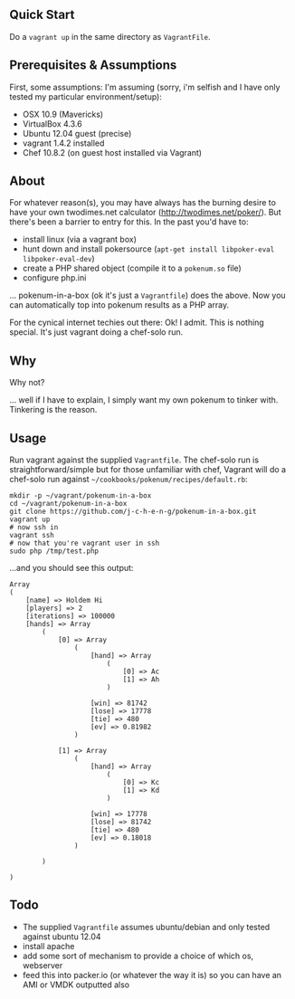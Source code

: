 ## Quick Start 

Do a `vagrant up` in the same directory as `VagrantFile`.


## Prerequisites & Assumptions

First, some assumptions: I'm assuming (sorry, i'm selfish and I have only tested my particular environment/setup): 

* OSX 10.9 (Mavericks)
* VirtualBox 4.3.6
* Ubuntu 12.04 guest (precise)
* vagrant 1.4.2 installed 
* Chef 10.8.2 (on guest host installed via Vagrant)

## About

For whatever reason(s), you may have always has the burning desire to have your own twodimes.net calculator (http://twodimes.net/poker/). But there's been a barrier to entry for this. In the past you'd have to: 

* install linux (via a vagrant box)
* hunt down and install pokersource (`apt-get install libpoker-eval libpoker-eval-dev`)
* create a PHP shared object (compile it to a `pokenum.so` file)
* configure php.ini 

... pokenum-in-a-box (ok it's just a `Vagrantfile`) does the above. Now you can automatically top into pokenum results as a PHP array. 

For the cynical internet techies out there: Ok! I admit. This is nothing special. It's just vagrant doing a chef-solo run.

## Why 

Why not? 

... well if I have to explain, I simply want my own pokenum to tinker with. Tinkering is the reason.


## Usage

Run vagrant against the supplied `Vagrantfile`. The chef-solo run is straightforward/simple but for those unfamiliar with chef, Vagrant will do a chef-solo run against `~/cookbooks/pokenum/recipes/default.rb`:

```
mkdir -p ~/vagrant/pokenum-in-a-box
cd ~/vagrant/pokenum-in-a-box
git clone https://github.com/j-c-h-e-n-g/pokenum-in-a-box.git
vagrant up
# now ssh in
vagrant ssh
# now that you're vagrant user in ssh
sudo php /tmp/test.php
```
...and you should see this output: 

```
Array
(
    [name] => Holdem Hi
    [players] => 2
    [iterations] => 100000
    [hands] => Array
        (
            [0] => Array
                (
                    [hand] => Array
                        (
                            [0] => Ac
                            [1] => Ah
                        )

                    [win] => 81742
                    [lose] => 17778
                    [tie] => 480
                    [ev] => 0.81982
                )

            [1] => Array
                (
                    [hand] => Array
                        (
                            [0] => Kc
                            [1] => Kd
                        )

                    [win] => 17778
                    [lose] => 81742
                    [tie] => 480
                    [ev] => 0.18018
                )

        )

)
```

## Todo

* The supplied `Vagrantfile` assumes ubuntu/debian and only tested against ubuntu 12.04
* install apache
* add some sort of mechanism to provide a choice of which os, webserver
* feed this into packer.io (or whatever the way it is) so you can have an AMI or VMDK outputted also
